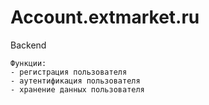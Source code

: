 # Account.extmarket.ru
Backend

    Функции:
    - регистрация пользователя
    - аутентификация пользователя
    - хранение данных пользователя